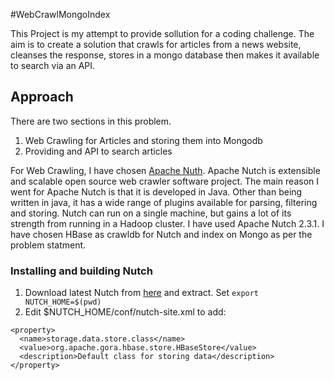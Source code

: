 #WebCrawlMongoIndex

This Project is my attempt to provide sollution for a coding challenge. The aim is to create a solution that crawls for articles from a news website, cleanses the response, stores in a mongo database then makes it available to search via an API.

## Approach

There are two sections in this problem.

  1. Web Crawling for Articles and storing them into Mongodb
  2. Providing and API to search articles

For Web Crawling, I have chosen [Apache Nuth](http://nutch.apache.org/). Apache Nutch is extensible and scalable open source web crawler software project. The main reason I went for Apache Nutch is that it is developed in Java. Other than being written in java, it has a wide range of plugins available for parsing, filtering and storing. Nutch can run on a single machine, but gains a lot of its strength from running in a Hadoop cluster. I have used Apache Nutch 2.3.1. I have chosen HBase as crawldb for Nutch and index on Mongo as per the problem statment.

### Installing and building Nutch

  1. Download latest Nutch from [here](http://nutch.apache.org/downloads.html) and extract. Set `export NUTCH_HOME=$(pwd)`
  2. Edit $NUTCH_HOME/conf/nutch-site.xml to add:
  
  ```
  <property>
    <name>storage.data.store.class</name>
    <value>org.apache.gora.hbase.store.HBaseStore</value>
    <description>Default class for storing data</description>
  </property>
  ```
